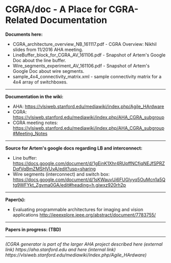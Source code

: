 # CGRA/doc - A Place for CGRA-Related Documentation

<b>Documents here:</b>
* CGRA_architecture_overview_NB_161117.pdf - CGRA Overview: Nikhil slides from 11/2016 AHA meeting.
* LineBuffer_block_for_CGRA_AV_161106.pdf - Snapshot of Artem's Google Doc about the line buffer.
* Wire_segments_experiment_AV_161106.pdf - Snapshot of Artem's Google Doc about wire segments.
* sample_4x4_connectivity_matrix.xml - sample connectivity matrix for a 4x4 array of switchboxes.

-----
<b>Documentation in the wiki:</b>
* AHA: https://vlsiweb.stanford.edu/mediawiki/index.php/Agile_HArdware
* CGRA: https://vlsiweb.stanford.edu/mediawiki/index.php/AHA_CGRA_subgroup
* CGRA meeting notes: https://vlsiweb.stanford.edu/mediawiki/index.php/AHA_CGRA_subgroup#Meeting_Notes


-----
<b>Source for Artem's google docs regarding LB and interconnect:</b>
* Line buffer: https://docs.google.com/document/d/1gEinK1Xhr4RUpffNCfjqNEJfSPRZDqfVqBmZMSHVUvA/edit?usp=sharing
* Wire segments (interconnect) and switch box: https://docs.google.com/document/d/1sKWauvUi6FUGlyyq5OuMcn1a5Qtg9WFYkt_Zgvma0GA/edit#heading=h.giwxz920rh2p


-----
<b>Paper(s):</b>
* Evaluating programmable architectures for imaging and vision applications http://ieeexplore.ieee.org/abstract/document/7783755/ 


-----
<b>Papers in progress: (TBD)</b>


-----
<i>
(CGRA generator is part of the larger AHA project described here (external link)
https://aha.stanford.edu
and here (internal link)
https://vlsiweb.stanford.edu/mediawiki/index.php/Agile_HArdware)
</i>

